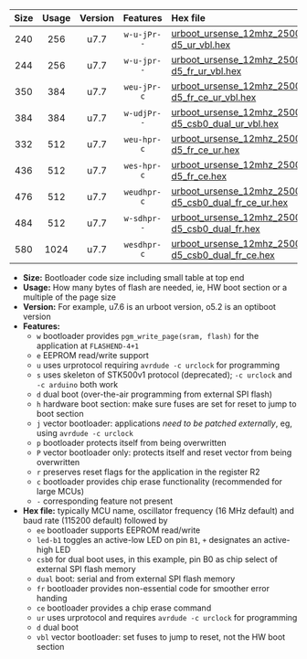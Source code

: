 |Size|Usage|Version|Features|Hex file|
|:-:|:-:|:-:|:-:|:--|
|240|256|u7.7|`w-u-jPr--`|[urboot_ursense_12mhz_250000bps_led-d5_ur_vbl.hex](https://raw.githubusercontent.com/stefanrueger/urboot.hex/main/boards/ursense/fcpu_12mhz/250000_bps/urboot_ursense_12mhz_250000bps_led-d5_ur_vbl.hex)|
|244|256|u7.7|`w-u-jpr--`|[urboot_ursense_12mhz_250000bps_led-d5_fr_ur_vbl.hex](https://raw.githubusercontent.com/stefanrueger/urboot.hex/main/boards/ursense/fcpu_12mhz/250000_bps/urboot_ursense_12mhz_250000bps_led-d5_fr_ur_vbl.hex)|
|350|384|u7.7|`weu-jPr-c`|[urboot_ursense_12mhz_250000bps_ee_led-d5_fr_ce_ur_vbl.hex](https://raw.githubusercontent.com/stefanrueger/urboot.hex/main/boards/ursense/fcpu_12mhz/250000_bps/urboot_ursense_12mhz_250000bps_ee_led-d5_fr_ce_ur_vbl.hex)|
|384|384|u7.7|`w-udjPr--`|[urboot_ursense_12mhz_250000bps_led-d5_csb0_dual_ur_vbl.hex](https://raw.githubusercontent.com/stefanrueger/urboot.hex/main/boards/ursense/fcpu_12mhz/250000_bps/urboot_ursense_12mhz_250000bps_led-d5_csb0_dual_ur_vbl.hex)|
|332|512|u7.7|`weu-hpr-c`|[urboot_ursense_12mhz_250000bps_ee_led-d5_fr_ce_ur.hex](https://raw.githubusercontent.com/stefanrueger/urboot.hex/main/boards/ursense/fcpu_12mhz/250000_bps/urboot_ursense_12mhz_250000bps_ee_led-d5_fr_ce_ur.hex)|
|436|512|u7.7|`wes-hpr-c`|[urboot_ursense_12mhz_250000bps_ee_led-d5_fr_ce.hex](https://raw.githubusercontent.com/stefanrueger/urboot.hex/main/boards/ursense/fcpu_12mhz/250000_bps/urboot_ursense_12mhz_250000bps_ee_led-d5_fr_ce.hex)|
|476|512|u7.7|`weudhpr-c`|[urboot_ursense_12mhz_250000bps_ee_led-d5_csb0_dual_fr_ce_ur.hex](https://raw.githubusercontent.com/stefanrueger/urboot.hex/main/boards/ursense/fcpu_12mhz/250000_bps/urboot_ursense_12mhz_250000bps_ee_led-d5_csb0_dual_fr_ce_ur.hex)|
|484|512|u7.7|`w-sdhpr--`|[urboot_ursense_12mhz_250000bps_led-d5_csb0_dual_fr.hex](https://raw.githubusercontent.com/stefanrueger/urboot.hex/main/boards/ursense/fcpu_12mhz/250000_bps/urboot_ursense_12mhz_250000bps_led-d5_csb0_dual_fr.hex)|
|580|1024|u7.7|`wesdhpr-c`|[urboot_ursense_12mhz_250000bps_ee_led-d5_csb0_dual_fr_ce.hex](https://raw.githubusercontent.com/stefanrueger/urboot.hex/main/boards/ursense/fcpu_12mhz/250000_bps/urboot_ursense_12mhz_250000bps_ee_led-d5_csb0_dual_fr_ce.hex)|

- **Size:** Bootloader code size including small table at top end
- **Usage:** How many bytes of flash are needed, ie, HW boot section or a multiple of the page size
- **Version:** For example, u7.6 is an urboot version, o5.2 is an optiboot version
- **Features:**
  + `w` bootloader provides `pgm_write_page(sram, flash)` for the application at `FLASHEND-4+1`
  + `e` EEPROM read/write support
  + `u` uses urprotocol requiring `avrdude -c urclock` for programming
  + `s` uses skeleton of STK500v1 protocol (deprecated); `-c urclock` and `-c arduino` both work
  + `d` dual boot (over-the-air programming from external SPI flash)
  + `h` hardware boot section: make sure fuses are set for reset to jump to boot section
  + `j` vector bootloader: applications *need to be patched externally*, eg, using `avrdude -c urclock`
  + `p` bootloader protects itself from being overwritten
  + `P` vector bootloader only: protects itself and reset vector from being overwritten
  + `r` preserves reset flags for the application in the register R2
  + `c` bootloader provides chip erase functionality (recommended for large MCUs)
  + `-` corresponding feature not present
- **Hex file:** typically MCU name, oscillator frequency (16 MHz default) and baud rate (115200 default) followed by
  + `ee` bootloader supports EEPROM read/write
  + `led-b1` toggles an active-low LED on pin `B1`, `+` designates an active-high LED
  + `csb0` for dual boot uses, in this example, pin B0 as chip select of external SPI flash memory
  + `dual` boot: serial and from external SPI flash memory
  + `fr` bootloader provides non-essential code for smoother error handing
  + `ce` bootloader provides a chip erase command
  + `ur` uses urprotocol and requires `avrdude -c urclock` for programming
  + `d` dual boot
  + `vbl` vector bootloader: set fuses to jump to reset, not the HW boot section
